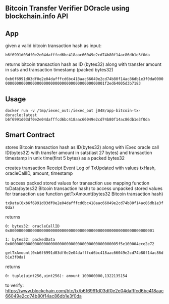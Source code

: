 Bitcoin Transfer Verifier DOracle using blockchain.info API
-----

App
-----
given a valid bitcoin transaction hash as input:

`b6f6991d03df0e2e04dafffcd6bc418aac66049e2cd74b80f14ac86db1e3f0da`

returns bitcoin transaction hash as ID (bytes32) along with transfer amount in sats and transaction timestamp (packed bytes32)

`0xb6f6991d03df0e2e04dafffcd6bc418aac66049e2cd74b80f14ac86db1e3f0da000000000000000000000000000000000000000000000001f2ed64005d3b7183`

Usage
-----
`docker run -v /tmp/iexec_out:/iexec_out j048/app-bitcoin-tx-doracle:latest b6f6991d03df0e2e04dafffcd6bc418aac66049e2cd74b80f14ac86db1e3f0da`

Smart Contract
-----
stores Bitcoin transaction hash as ID(bytes32) along with iExec oracle call ID(bytes32) with transfer amount in sats(last 27 bytes) and transaction timestamp in unix time(first 5 bytes) as a packed bytes32

creates transaction Receipt Event Log of TxUpdated with values txHash, oracleCallID, amount, timestamp

to access packed stored values for transaction use mapping function txData(bytes32 Bitcoin transaction hash)
to access unpacked stored values for transaction use function getTxAmount(bytes32 Bitcoin transaction hash)

`txData(0xb6f6991d03df0e2e04dafffcd6bc418aac66049e2cd74b80f14ac86db1e3f0da)`

returns

`0: bytes32: oracleCallID 0x0000000000000000000000000000000000000000000000000000000000000001`

`1: bytes32: packedData 0x000000000000000000000000000000000000000000000005f5e100004ece2e72`

`getTxAmount(0xb6f6991d03df0e2e04dafffcd6bc418aac66049e2cd74b80f14ac86db1e3f0da)`

returns

`0: tuple(uint256,uint256): amount 100000000,1322135154`

to verify:
https://www.blockchain.com/btc/tx/b6f6991d03df0e2e04dafffcd6bc418aac66049e2cd74b80f14ac86db1e3f0da
